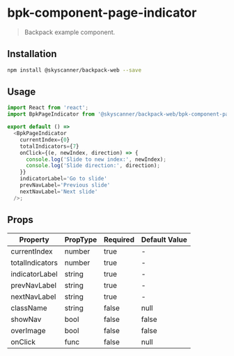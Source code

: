 # bpk-component-page-indicator

> Backpack example component.

## Installation

```sh
npm install @skyscanner/backpack-web --save
```

## Usage

```js
import React from 'react';
import BpkPageIndicator from '@skyscanner/backpack-web/bpk-component-page-indicator';

export default () =>
  <BpkPageIndicator
    currentIndex={0}
    totalIndicators={7}
    onClick={(e, newIndex, direction) => {
      console.log('Slide to new index:', newIndex);
      console.log('Slide direction:', direction);
    }}
    indicatorLabel='Go to slide'
    prevNavLabel='Previous slide'
    nextNavLabel='Next slide'
  />;
```

## Props

| Property        | PropType | Required | Default Value |
|-----------------|----------|----------|---------------|
| currentIndex    | number   | true     | -             |
| totalIndicators | number   | true     | -             |
| indicatorLabel  | string   | true     | -             |
| prevNavLabel    | string   | true     | -             |
| nextNavLabel    | string   | true     | -             |
| className       | string   | false    | null          |
| showNav         | bool     | false    | false         |
| overImage       | bool     | false    | false         |
| onClick         | func     | false    | null          |

